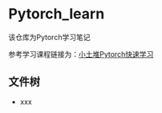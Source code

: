 # Pytorch_learn

该仓库为Pytorch学习笔记

参考学习课程链接为：[小土堆Pytorch快速学习](https://www.bilibili.com/video/BV1hE411t7RN/?spm_id_from=333.1387.favlist.content.click)

## 文件树

* xxx
